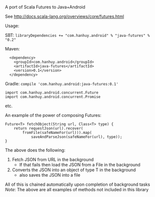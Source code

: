 A port of Scala Futures to Java+Android

See http://docs.scala-lang.org/overviews/core/futures.html

Usage:

SBT:
`libraryDependencies += "com.hanhuy.android" % "java-futures" % "0.2"`

Maven:
```
  <dependency>
    <groupId>com.hanhuy.android</groupId>
    <artifactId>java-futures</artifactId>
    <version>0.1</version>
  </dependency>
```

Gradle:
`compile 'com.hanhuy.android:java-futures:0.1'`

```
import com.hanhuy.android.concurrent.Future
import com.hanhuy.android.concurrent.Promise
```

etc.


An example of the power of composing Futures:
```
Future<T> fetchObject(String url, Class<T> type) {
    return requestJson(url).recover(
        fromFile(safeNameFor(url))).map(
            saveAndParseJson(safeNameFor(url), type));
}
```

The above does the following:

1. Fetch JSON from URL in the background
   * If that fails then load the JSON from a File in the background
2. Converts the JSON into an object of type T in the background
   * also saves the JSON into a file

All of this is chained automatically upon completion of background tasks
_Note_: The above are all examples of methods not included in this library
